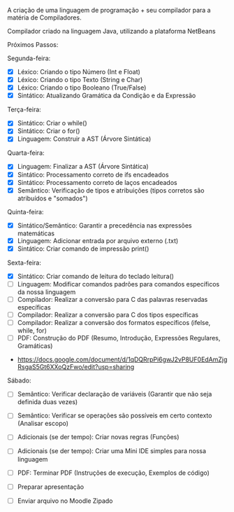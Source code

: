 A criação de uma linguagem de programação + seu compilador para a matéria de Compiladores.

Compilador criado na linguagem Java, utilizando a plataforma NetBeans

Próximos Passos:

Segunda-feira:
- [X] Léxico: Criando o tipo Número (Int e Float)
- [X] Léxico: Criando o tipo Texto (String e Char)
- [X] Léxico: Criando o tipo Booleano (True/False)
- [X] Sintático: Atualizando Gramática da Condição e da Expressão

Terça-feira:
- [X] Sintático: Criar o while()
- [X] Sintático: Criar o for()
- [X] Linguagem: Construir a AST (Árvore Sintática)

Quarta-feira:
- [X] Linguagem: Finalizar a AST (Árvore Sintática)
- [X] Sintático: Processamento correto de ifs encadeados
- [X] Sintático: Processamento correto de laços encadeados
- [X] Semântico: Verificação de tipos e atribuições (tipos corretos são atribuídos e "somados")

Quinta-feira:
- [X] Sintático/Semântico: Garantir a precedência nas expressões matemáticas
- [X] Linguagem: Adicionar entrada por arquivo externo (.txt) 
- [X] Sintático: Criar comando de impressão print()

Sexta-feira:
- [X] Sintático: Criar comando de leitura do teclado leitura()
- [ ] Linguagem: Modificar comandos padrões para comandos específicos da nossa linguagem
- [ ] Compilador: Realizar a conversão para C das palavras reservadas específicas
- [ ] Compilador: Realizar a conversão para C dos tipos específicas
- [ ] Compilador: Realizar a conversão dos formatos específicos (ifelse, while, for) 
- [ ] PDF: Construção do PDF (Resumo, Introdução, Expressões Regulares, Gramáticas)
- https://docs.google.com/document/d/1qDQRrpPi6gwJ2vP8UF0EdAmZjgRsgaS5Gt6XXoQzFwo/edit?usp=sharing 
      
Sábado:
- [ ] Semântico: Verificar declaração de variáveis (Garantir que não seja definida duas vezes)
- [ ] Semântico: Verificar se operações são possíveis em certo contexto (Analisar escopo)
- [ ] Adicionais (se der tempo): Criar novas regras (Funções)
- [ ] Adicionais (se der tempo): Criar uma Mini IDE simples para nossa linguagem
- [ ] PDF: Terminar PDF (Instruções de execução, Exemplos de código)
- [ ] Preparar apresentação
- [ ] Enviar arquivo no Moodle Zipado




